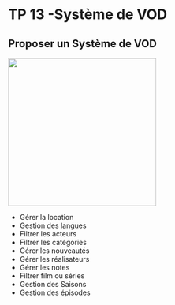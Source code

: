 # TP 13 -Système de VOD
## Proposer un Système de VOD
<img src="https://media.istockphoto.com/id/2137164490/fr/photo/t%C3%A9l%C3%A9vision-en-ligne-t%C3%A9l%C3%A9vision-en-streaming-vid%C3%A9o-main-masculine-tenant-la-t%C3%A9l%C3%A9commande-du.jpg?s=2048x2048&w=is&k=20&c=k55viPW5_8_wzXCRMCgSW0DmgqOFX7TPn87_1M75tcU=" width="300">

<br>

- Gérer la location  
- Gestion des langues  
- Filtrer les acteurs  
- Filtrer les catégories  
- Gérer les nouveautés  
- Gérer les réalisateurs  
- Gérer les notes  
- Filtrer film ou séries  
- Gestion des Saisons  
- Gestion des épisodes 